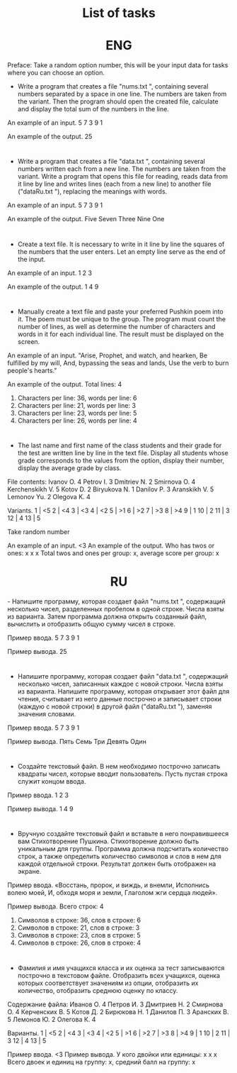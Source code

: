 <h1 align="center">List of tasks</h1>
<h1 align="center">ENG</h1>

Preface: Take a random option number, this will be your input data for tasks where you can choose an option.

- Write a program that creates a file "nums.txt ", containing
several numbers separated by a space in one line. The numbers are taken from
the variant. Then the program should open the created file, calculate and
display the total sum of the numbers in the line.

An example of an input.
5 7 3 9 1

An example of the output.
25
#
- Write a program that creates a file "data.txt ", containing
several numbers written each from a new line. The numbers are taken from
the variant. Write a program that opens this file for reading,
reads data from it line by line and writes lines (each from a new
line) to another file ("dataRu.txt "), replacing the meanings with words.

An example of an input.
5
7
3
9
1

An example of the output.
Five
Seven
Three
Nine
One
#
- Create a text file. It is necessary to write in it line by line 
the squares of the numbers that the user enters. Let an
empty line serve as the end of the input.

An example of an input.
1
2
3

An example of the output.
1
4
9

#
- Manually create a text file and paste your preferred
Pushkin poem into it. The poem must be unique to the group. 
The program must count the number of lines, as well
as determine the number of characters and words in it for each individual line. The result must
be displayed on the screen.

An example of an input.
"Arise, Prophet, and watch, and hearken,
Be fulfilled by my will,
And, bypassing the seas and lands,
Use the verb to burn people's hearts."

An example of the output.
Total lines: 4
1) Characters per line: 36, words per line: 6
2) Characters per line: 21, words per line: 3
3) Characters per line: 23, words per line: 5
4) Characters per line: 26, words per line: 4

#
- The last name and first name of the class students and
their grade for the test are written line by line in the text file. Display all students whose grade
corresponds to the values from the option, display their number, display the average
grade by class.

File contents:
Ivanov O. 4
Petrov I. 3
Dmitriev N. 2
Smirnova O. 4
Kerchenskikh V. 5
Kotov D. 2
Biryukova N. 1
Danilov P. 3
Aranskikh V. 5
Lemonov Yu. 2
Olegova K. 4

Variants.
1 | <5
2 | <4
3 | <3
4 | <2
5 | >1
6 | >2
7 | >3
8 | >4
9 | 1
10 | 2
11 | 3
12 | 4
13 | 5

Take random number


An example of an input.
<3
An example of the output.
Who has twos or ones:
x
x
x
Total twos and ones per group: x, average score per group: x

<h1 align="center">RU</h1>
- Напишите программу, которая создает файл "nums.txt ", содержащий
несколько чисел, разделенных пробелом в одной строке. Числа взяты из
варианта. Затем программа должна открыть созданный файл, вычислить и
отобразить общую сумму чисел в строке.

Пример ввода.
5 7 3 9 1

Пример вывода.
25

#
- Напишите программу, которая создает файл "data.txt ", содержащий
несколько чисел, записанных каждое с новой строки. Числа взяты из
варианта. Напишите программу, которая открывает этот файл для чтения,
считывает из него данные построчно и записывает строки (каждую с новой
строки) в другой файл ("dataRu.txt "), заменяя значения словами.

Пример ввода.
5
7
3
9
1

Пример вывода.
Пять
Семь
Три
Девять
Один


#
- Создайте текстовый файл. В нем необходимо построчно записать
квадраты чисел, которые вводит пользователь. Пусть
пустая строка служит концом ввода.

Пример ввода.
1
2
3

Пример вывода.
1
4
9

#
- Вручную создайте текстовый файл и вставьте в него понравившееся вам
Стихотворение Пушкина. Стихотворение должно быть уникальным для группы. 
Программа должна подсчитать количество строк, а
также определить количество символов и слов в нем для каждой отдельной строки. Результат должен
быть отображен на экране.

Пример ввода.
«Восстань, пророк, и виждь, и внемли,
Исполнись волею моей,
И, обходя моря и земли,
Глаголом жги сердца людей».

Пример вывода.
Всего строк: 4
1) Символов в строке: 36, слов в строке: 6
2) Символов в строке: 21, слов в строке: 3
3) Символов в строке: 23, слов в строке: 5
4) Символов в строке: 26, слов в строке: 4

#
- Фамилия и имя учащихся класса и их оценка за тест записываются построчно в текстовом файле. Отобразить всех учащихся, оценка которых соответствует значениям из опции, отобразить их количество, отобразить среднюю оценку по классу.

Содержание файла:
Иванов О. 4
Петров И. 3
Дмитриев Н. 2
Смирнова О. 4
Керченских В. 5
Котов Д. 2
Бирюкова Н. 1
Данилов П. 3
Аранских В. 5
Лемонов Ю. 2
Олегова К. 4

Варианты.
1  | <5
2  | <4
3  | <3
4  | <2
5  | >1
6  | >2
7  | >3
8  | >4
9  | 1
10 | 2
11 | 3
12 | 4
13 | 5

Пример ввода.
<3
Пример вывода.
У кого двойки или единицы:
x
x
x
Всего двоек и единиц на группу: x, средний балл на группу: x